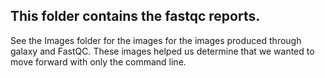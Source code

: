 ## This folder contains the fastqc reports.

See the Images folder for the images for the images produced through galaxy and FastQC. These images helped us determine that we wanted to move forward
with only the command line.
